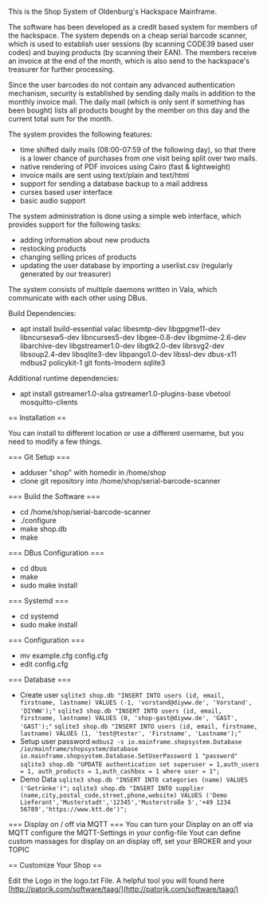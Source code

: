 This is the Shop System of Oldenburg's Hackspace Mainframe.

The software has been developed as a credit based system for members of the
hackspace. The system depends on a cheap serial barcode scanner, which is used
to establish user sessions (by scanning CODE39 based user codes) and buying
products (by scanning their EAN). The members receive an invoice at the end of
the month, which is also send to the hackspace's treasurer for further processing.

Since the user barcodes do not contain any advanced authentication mechanism,
security is established by sending daily mails in addition to the monthly
invoice mail. The daily mail (which is only sent if something has been bought)
lists all products bought by the member on this day and the current total sum
for the month.

The system provides the following features:
 * time shifted daily mails (08:00-07:59 of the following day), so that there
   is a lower chance of purchases from one visit being split over two mails.
 * native rendering of PDF invoices using Cairo (fast & lightweight)
 * invoice mails are sent using text/plain and text/html
 * support for sending a database backup to a mail address
 * curses based user interface
 * basic audio support

The system administration is done using a simple web interface, which provides
support for the following tasks:
 * adding information about new products
 * restocking products
 * changing selling prices of products
 * updating the user database by importing a userlist.csv
   (regularly generated by our treasurer)

The system consists of multiple daemons written in Vala, which communicate
with each other using DBus.

Build Dependencies:
 * apt install build-essential valac libesmtp-dev libgpgme11-dev libncursesw5-dev libncurses5-dev libgee-0.8-dev libgmime-2.6-dev libarchive-dev libgstreamer1.0-dev libgtk2.0-dev librsvg2-dev libsoup2.4-dev libsqlite3-dev libpango1.0-dev libssl-dev dbus-x11 mdbus2 policykit-1 git fonts-lmodern sqlite3

Additional runtime dependencies:
 * apt install gstreamer1.0-alsa gstreamer1.0-plugins-base vbetool mosquitto-clients

== Installation ==

You can install to different location or use a different username,
but you need to modify a few things.

=== Git Setup ===

 * adduser "shop" with homedir in /home/shop
 * clone git repository into /home/shop/serial-barcode-scanner

=== Build the Software ===

 * cd /home/shop/serial-barcode-scanner
 * ./configure
 * make shop.db
 * make

=== DBus Configuration ===

 * cd dbus
 * make
 * sudo make install

=== Systemd ===

 * cd systemd
 * sudo make install

=== Configuration ===

 * mv example.cfg config.cfg
 * edit config.cfg

=== Database ===

 * Create user
 `sqlite3 shop.db "INSERT INTO users (id, email, firstname, lastname) VALUES (-1, 'vorstand@diyww.de', 'Vorstand', 'DIYWW');"`
  `sqlite3 shop.db "INSERT INTO users (id, email, firstname, lastname) VALUES (0, 'shop-gast@diyww.de', 'GAST', 'GAST');"`
  `sqlite3 shop.db "INSERT INTO users (id, email, firstname, lastname) VALUES (1, 'test@tester', 'Firstname', 'Lastname');"`
 * Setup user password
   `mdbus2 -s io.mainframe.shopsystem.Database /io/mainframe/shopsystem/database io.mainframe.shopsystem.Database.SetUserPassword 1 "password"`
   `sqlite3 shop.db "UPDATE authentication set superuser = 1,auth_users = 1, auth_products = 1,auth_cashbox = 1 where user = 1";`
 * Demo Data
 `sqlite3 shop.db "INSERT INTO categories (name) VALUES ('Getränke')";`
 `sqlite3 shop.db "INSERT INTO supplier (name,city,postal_code,street,phone,website) VALUES ('Demo Lieferant','Musterstadt','12345','Musterstraße 5','+49 1234 56789','https://www.ktt.de')";`
 
=== Display on / off via MQTT ===
You can turn your Display on an off via MQTT
configure the MQTT-Settings in your config-file
Yout can define custom massages for display on an display off, set your BROKER and your TOPIC

== Customize Your Shop ==

Edit the Logo in the logo.txt File.
A helpful tool you will found here [http://patorjk.com/software/taag/](http://patorjk.com/software/taag/)
